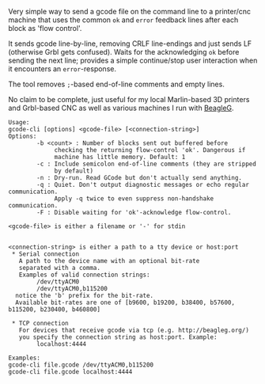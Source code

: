 Very simple way to send a gcode file on the command line to a printer/cnc
machine that uses the common `ok` and `error` feedback lines after each
block as 'flow control'.

It sends gcode line-by-line, removing CRLF line-endings and just sends LF
(otherwise Grbl gets confused). Waits for the acknowledging `ok` before sending
the next line; provides a simple continue/stop user interaction when it
encounters an `error`-response.

The tool removes `;`-based end-of-line comments and empty lines.

No claim to be complete, just useful for my local Marlin-based 3D printers and
Grbl-based CNC as well as various machines I run with [BeagleG].

```
Usage:
gcode-cli [options] <gcode-file> [<connection-string>]
Options:
        -b <count> : Number of blocks sent out buffered before
             checking the returning flow-control 'ok'. Dangerous if
             machine has little memory. Default: 1
        -c : Include semicolon end-of-line comments (they are stripped
             by default)
        -n : Dry-run. Read GCode but don't actually send anything.
        -q : Quiet. Don't output diagnostic messages or echo regular communication.
             Apply -q twice to even suppress non-handshake communication.
        -F : Disable waiting for 'ok'-acknowledge flow-control.

<gcode-file> is either a filename or '-' for stdin


<connection-string> is either a path to a tty device or host:port
 * Serial connection
   A path to the device name with an optional bit-rate
   separated with a comma.
   Examples of valid connection strings:
        /dev/ttyACM0
        /dev/ttyACM0,b115200
  notice the 'b' prefix for the bit-rate.
  Available bit-rates are one of [b9600, b19200, b38400, b57600, b115200, b230400, b460800]

 * TCP connection
   For devices that receive gcode via tcp (e.g. http://beagleg.org/)
   you specify the connection string as host:port. Example:
        localhost:4444

Examples:
gcode-cli file.gcode /dev/ttyACM0,b115200
gcode-cli file.gcode localhost:4444
```

[BeagleG]: http://beagleg.org/
